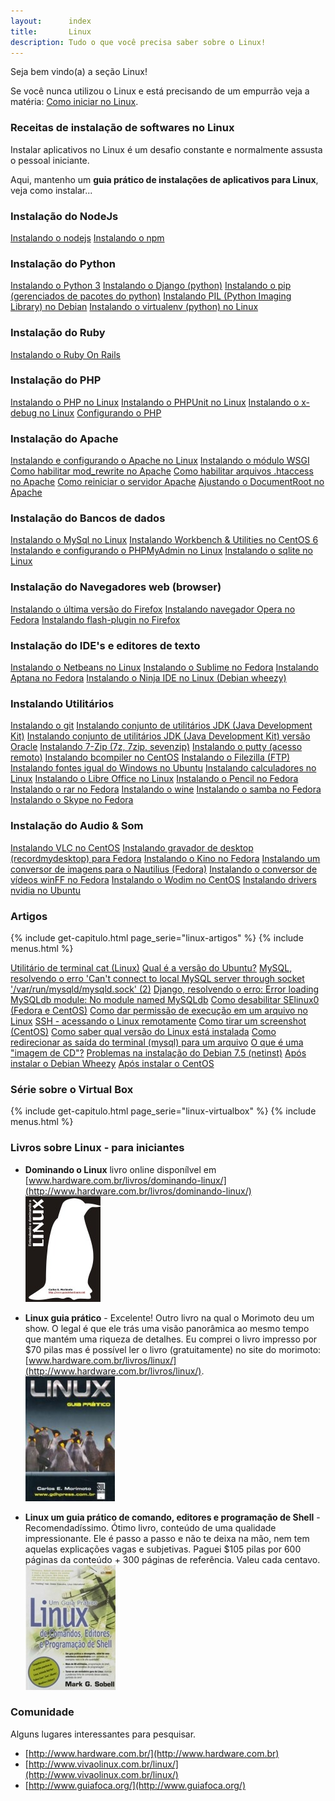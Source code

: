 ```yaml
---
layout:      index
title:       Linux
description: Tudo o que você precisa saber sobre o Linux!
---
```


Seja bem vindo(a) a seção Linux!
   
Se você nunca utilizou o Linux e está precisando de um empurrão veja a matéria:
[Como iniciar no Linux](./como-iniciar-no-linux/ "Como iniciar no Linux").

### Receitas de instalação de softwares no Linux

Instalar  aplicativos no Linux é um desafio constante e normalmente assusta o pessoal iniciante.

Aqui, mantenho um __guia prático de instalações de aplicativos para Linux__, veja como instalar...

### Instalação do NodeJs

<div class="list-group">
    <a class="list-group-item" href="/linux/instalando-nodejs/" >Instalando o nodejs</a>
    <a class="list-group-item" href="/linux/instalando-npm/" >Instalando o npm</a>
</div>


### Instalação do Python

<div class="list-group">
    <a class="list-group-item" href="/linux/instalando-python/" >Instalando o Python 3</a>
    <a class="list-group-item" href="/linux/instalando-django/" >Instalando o Django (python)</a>
    <a class="list-group-item" href="/linux/instalando-pip/" >Instalando o pip (gerenciados de pacotes do python)</a>
    <a class="list-group-item" href="/linux/instalando-pil/" >Instalando PIL (Python Imaging Library) no Debian</a>
    <a class="list-group-item" href="/linux/instalando-virtualenv/" >Instalando o virtualenv (python) no Linux</a>
</div>


### Instalação do Ruby

<div class="list-group">
    <a class="list-group-item" href="/linux/instalando-ruby-on-rails/" >Instalando o Ruby On Rails</a>
</div>


### Instalação do PHP

<div class="list-group">
    <a class="list-group-item" href="/linux/instalando-php/" >Instalando o PHP  no Linux</a>
    <a class="list-group-item" href="/linux/instalando-phpunit/" >Instalando o PHPUnit no Linux</a>
    <a class="list-group-item" href="/linux/instalando-xdebug/" >Instalando o x-debug no Linux</a>
    <a class="list-group-item" href="/linux/configurando-php/" >Configurando o PHP</a>
</div>


### Instalação do Apache

<div class="list-group">
    <a class="list-group-item" href="/linux/instalando-apache-via-yum-apt-get/" >Instalando e configurando o Apache no Linux</a>
    <a class="list-group-item" href="/linux/instalando-apache-wsgi/" >Instalando o módulo WSGI</a>
    <a class="list-group-item" href="/linux/apache-habilitar-mod_rewrite-no-apache-mod/">Como habilitar mod_rewrite no Apache</a>
    <a class="list-group-item" href="/linux/apache-habilitar-htaccess/">Como habilitar arquivos .htaccess no Apache</a>
    <a class="list-group-item" href="/linux/apache-como-reiniciar-servidor-apache/">Como reiniciar o servidor Apache</a>
    <a class="list-group-item" href="/linux/apache-ajustando-documentroot/">Ajustando o DocumentRoot no Apache</a>
</div>


### Instalação do Bancos de dados

<div class="list-group">
    <a class="list-group-item" href="/linux/instalando-mysql/" >Instalando o MySql no Linux</a>
    <a class="list-group-item" href="/linux/instalando-mysql-workbench/" >Instalando Workbench & Utilities no CentOS 6</a>
    <a class="list-group-item" href="/linux/instalando-phpmyadmin/" >Instalando e configurando o PHPMyAdmin no Linux</a>
    <a class="list-group-item" href="/linux/instalando-sqlite/" >Instalando o sqlite no Linux</a>
</div>


### Instalação do  Navegadores web (browser)

<div class="list-group">
    <a class="list-group-item" href="/linux/instalando-firefox/" >Instalando o última versão do Firefox</a>
    <a class="list-group-item" href="/linux/instalando-opera" >Instalando navegador Opera no Fedora</a>
    <a class="list-group-item" href="/linux/instalando-flash-plugin/" >Instalando flash-plugin no Firefox</a>
</div>


### Instalação do  IDE's e editores de texto

<div class="list-group">
    <a class="list-group-item" href="/linux/instalando-netbeans/" >Instalando o Netbeans no Linux</a>
    <a class="list-group-item" href="/linux/instalando-sublime/" >Instalando o Sublime no Fedora</a>
    <a class="list-group-item" href="/linux/instalando-aptana/" >Instalando Aptana no Fedora</a>
    <a class="list-group-item" href="/linux/instalando-ninja-ide/" >Instalando o Ninja IDE no Linux (Debian wheezy)</a>
</div>


### Instalando Utilitários

<div class="list-group">
    <a class="list-group-item" href="/linux/instalando-git/" >Instalando o git</a>
    <a class="list-group-item" href="/linux/instalando-java/" >Instalando conjunto de utilitários JDK (Java Development Kit)</a>
    <a class="list-group-item" href="/linux/instalando-java-oracle/" >Instalando conjunto de utilitários JDK (Java Development Kit) versão Oracle</a>
    <a class="list-group-item" href="/linux/instalando-7z/" >Instalando 7-Zip (7z, 7zip, sevenzip)</a>
    <a class="list-group-item" href="/linux/instalando-putty/" >Instalando o putty (acesso remoto)</a>
    <a class="list-group-item" href="/linux/instalando-bcompiler/" >Instalando bcompiler no CentOS</a>
    <a class="list-group-item" href="/linux/instalando-filezilla/" >Instalando o Filezilla (FTP)</a>
    <a class="list-group-item" href="/linux/instalando-fonts-windows/" >Instalando fontes igual do Windows no Ubuntu</a>
    <a class="list-group-item" href="/linux/instalando-calculadoras/" >Instalando calculadores no Linux</a>
    <a class="list-group-item" href="/linux/instalando-libre-office/" >Instalando o Libre Office no Linux</a>
    <a class="list-group-item" href="/linux/instalando-pencil/" >Instalando o Pencil no Fedora</a>
    <a class="list-group-item" href="/linux/instalando-rar/" >Instalando o rar no Fedora</a>
    <a class="list-group-item" href="/linux/instalando-wine/" >Instalando o wine</a>
    <a class="list-group-item" href="/linux/instalando-samba/" >Instalando o samba no Fedora</a>
    <a class="list-group-item" href="/linux/instalando-skype/" >Instalando o Skype no Fedora</a>
</div>


### Instalação do  Audio & Som

<div class="list-group">
    <a class="list-group-item" href="/linux/instalando-vlc/" >Instalando VLC no CentOS</a>
    <a class="list-group-item" href="/linux/instalando-gtk-recordmydesktop/" >Instalando gravador de desktop (recordmydesktop) para Fedora</a>
    <a class="list-group-item" href="/linux/instalando-kino/" >Instalando o Kino no Fedora</a>
    <a class="list-group-item" href="/linux/instalando-nautilus-image-converter/" >Instalando um conversor de imagens para o Nautilius (Fedora)</a>
    <a class="list-group-item" href="/linux/instalando-winff/" >Instalando o conversor de vídeos winFF no Fedora</a>
    <a class="list-group-item" href="/linux/instalando-wodim/" >Instalando o Wodim no CentOS</a>
    <a class="list-group-item" href="/linux/instalando-drivers-nvidia/" >Instalando drivers nvidia no Ubuntu</a>
</div>


### Artigos

{% include get-capitulo.html page_serie="linux-artigos" %}
{% include menus.html %}

<div class="list-group">
    <a class="list-group-item" href="/linux/utilitario-cat/">Utilitário de terminal cat (Linux)</a>
    <a class="list-group-item" href="/linux/qual-a-versao-do-ubuntu/">Qual é a versão do Ubuntu?</a>
    <a class="list-group-item" href="/linux/mysql-error-cant-connect-to-local-mysql-server-through-socket/">MySQL, resolvendo o erro 'Can't connect to local MySQL server through socket '/var/run/mysqld/mysqld.sock' (2)</a>
    <a class="list-group-item" href="/linux/django-error-loading-mysqldb-module/">Django, resolvendo o erro: Error loading MySQLdb module: No module named MySQLdb</a>
    <a class="list-group-item" href="/linux/como-desabilitar-selinux/">Como desabilitar SElinux0 (Fedora e CentOS)</a>
    <a class="list-group-item" href="/linux/como-dar-permissao-de-execucao/">Como dar permissão de execução em um arquivo no Linux</a>
    <a class="list-group-item" href="/linux/como-acessar-servidor-remotamente/">SSH - acessando o Linux remotamente</a>
    <a class="list-group-item" href="/linux/gnome-screenshot/">Como tirar um screenshot (CentOS)</a>
    <a class="list-group-item" href="/linux/como-saber-qual-versao-do-linux-esta-instalada/">Como saber qual versão do Linux está instalada</a>
    <a class="list-group-item" href="/linux/redirecionar-a-saida-do-terminal-para-arquivo/">Como redirecionar as saída do terminal (mysql) para um arquivo</a>
    <a class="list-group-item" href="/linux/imagem-cd-iso/">O que é uma "imagem de CD"?</a>
    <a class="list-group-item" href="/linux/problemas-instalacao-debian-7-5/">Problemas na instalação do Debian 7.5 (netinst)</a>
    <a class="list-group-item" href="/linux/apos-instalar-o-debian-wheezy/">Após instalar o Debian Wheezy</a>
    <a class="list-group-item" href="/linux/apos-instalar-o-centos/">Após instalar o CentOS</a>
</div> 



### Série sobre o Virtual Box

{% include get-capitulo.html page_serie="linux-virtualbox" %}
{% include menus.html %}


### Livros sobre Linux - para iniciantes

 - __Dominando o Linux__ livro online disponílvel em [www.hardware.com.br/livros/dominando-linux/](http://www.hardware.com.br/livros/dominando-linux/)
<br /> ![Figura da capa do livro 'Linux, um guia prático'](livro-entendendo-dominando-linux-morimoto.jpg "linux")

 - __Linux guia prático__ - Excelente! Outro livro na qual o Morimoto deu um show. O legal é que ele trás uma visão 
panorâmica ao mesmo tempo que mantém uma riqueza de detalhes. Eu comprei o livro impresso por $70 pilas mas é possível
ler o livro (gratuitamente) no site do morimoto: [www.hardware.com.br/livros/linux/](http://www.hardware.com.br/livros/linux/).
<br /> ![Figura da capa do livro 'Linux, guia prático'](linux-guia-pratico-morimoto.jpg "linux")

 - __Linux um guia prático de comando, editores e programação de Shell__ - Recomendadíssimo. Ótimo livro, conteúdo de uma qualidade impressionante. Ele é passo a passo
e não te deixa na mão, nem tem aquelas explicações vagas e subjetivas. Paguei $105 pilas por 600 páginas da conteúdo + 300
páginas de referência. Valeu cada centavo.
<br /> ![Figura da capa do livro 'Linux, um guia prático'](livro-linux-guia-pratico.jpeg "linux")




### Comunidade

Alguns lugares interessantes para pesquisar.

- [http://www.hardware.com.br/](http://www.hardware.com.br)
- [http://www.vivaolinux.com.br/linux/](http://www.vivaolinux.com.br/linux/)
- [http://www.guiafoca.org/](http://www.guiafoca.org/)
